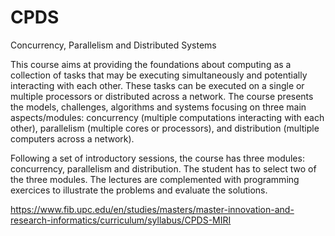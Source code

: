 # CPDS
Concurrency, Parallelism and Distributed Systems

This course aims at providing the foundations about computing as a collection of tasks that may be executing simultaneously and potentially interacting with each other. These tasks can be executed on a single or multiple processors or distributed across a network. The course presents the models, challenges, algorithms and systems focusing on three main aspects/modules: concurrency (multiple computations interacting with each other), parallelism (multiple cores or processors), and distribution (multiple computers across a network). 

Following a set of introductory sessions, the course has three modules: concurrency, parallelism and distribution. The student has to select two of the three modules. The lectures are complemented with programming exercices to illustrate the problems and evaluate the solutions.

https://www.fib.upc.edu/en/studies/masters/master-innovation-and-research-informatics/curriculum/syllabus/CPDS-MIRI
